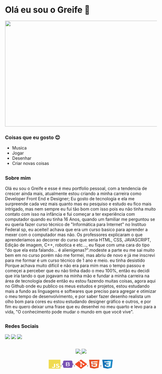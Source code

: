 
# Olá eu sou o  Greife 💎

<div align="center">
  <img src="https://user-images.githubusercontent.com/99847920/170893846-e6b2d77b-331d-4c33-a1e7-d122acb9e546.png" width="600px" height="350px" />
</div>

  
### Coisas que eu gosto 😊
  
* Musica
* Jogar
* Desenhar 
* Criar novas coisas
  
##
 
### Sobre mim
  
  Olá eu sou o Greife e esse é meu portfolio pessoal, com a tendencia de crescer ainda mais, atualmente estou criando a minha carreira como Developer Front End e Designer; Eu gosto de tecnologia e ela me surpreende cada vez mais quanto mas eu pesquiso e estudo eu fico mais intrigado, mas nem sempre eu fui tão bom com isso pois eu não tinha muito contato com isso na infância e fui começar a ter experiência com computador quando eu tinha 16 Anos, quando um familiar me perguntou se eu queria fazer curso técnico de "Informática para Internet" no Instituo Federal sp, eu aceitei! achava que era um curso basico para aprender a mexer com o computador mas não. Os professores explicaram o que aprenderiamos ao decorrer do curso que seria HTML, CSS, JAVASCRIPT, Edição de imagem, C++, robotica e etc..., eu fique com uma cara do tipo "do que ela esta falando... é alienigenas?".modeste a parte eu me sai muito bem em no curso porém não me formei, mas abriu de novo e já me inscrevi para me formar é um curso técnico de 1 ano e meio. eu tinha desistido Porque achava muito difícil e não era para mim mas o tempo passou e começei a perceber que eu não tinha dado o meu 100%, então eu decidi que iria tando o que jogavam na minha mão e fundar a minha carreira na área de tecnologia desde então eu estou fazendo muitas coisas, agora aqui no Github onde eu publico os meus estudos e projetos, estou estudando mais a fundo as linguagens e softwares que preciso para agregar e otimizar o meu tempo de desenvolvimento, e por saber fazer desenho realista um olho bom para cores eu estou estudando designer gráfico e outros, e por fim eu quero deixar uma frase que eu desenhei no meu quarto e levo para a vida, "O conhecimento pode mudar o mundo em que você vive".
  
<div>
  
##  
  
 ### Redes Sociais
  
  <a href="https://www.instagram.com/_greiph_/" target="_blank"><img src="https://img.shields.io/badge/-Instagram-%23E4405F?style=for-the-badge&logo=instagram&logoColor=white" target="_blank"></a>
  <a href = "mailto:contatogreifera.trabalho@gmail.com"><img src="https://img.shields.io/badge/-Gmail-%23333?style=for-the-badge&logo=gmail&logoColor=white" target="_blank"></a>
  <a href="https://www.linkedin.com/in/greiph-silva-1b548921a/" target="_blank"><img src="https://img.shields.io/badge/-LinkedIn-%230077B5?style=for-the-badge&logo=linkedin&logoColor=white" target="_blank"></a> 
 
</div>

##

<div align="center">
  <a href="https://github.com/greiphe">
  <img height="160em" src="https://github-readme-stats.vercel.app/api?username=greiphe&show_icons=true&theme=radical&include_all_commits=true&count_private=true"/>
  <img height="160em" src="https://github-readme-stats.vercel.app/api/top-langs/?username=greiphe&layout=compact&langs_count=7&theme=radical"/>
</div>
<div align="center" style="display: inline_block"><br>
  <img align="center" alt="Rafa-Js" height="30" width="40" src="https://raw.githubusercontent.com/devicons/devicon/master/icons/javascript/javascript-plain.svg">
  <img align="center" alt="Rafa-Ts" height="30" width="40" src="https://raw.githubusercontent.com/devicons/devicon/master/icons/bootstrap/bootstrap-plain.svg">
  <img align="center" alt="Rafa-React" height="30" width="40" src="https://raw.githubusercontent.com/devicons/devicon/master/icons/git/git-original.svg">
  <img align="center" alt="Rafa-HTML" height="30" width="40" src="https://raw.githubusercontent.com/devicons/devicon/master/icons/html5/html5-original.svg">
  <img align="center" alt="Rafa-CSS" height="30" width="40" src="https://raw.githubusercontent.com/devicons/devicon/master/icons/css3/css3-original.svg">
</div>
